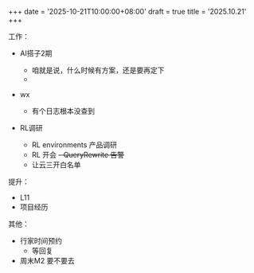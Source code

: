 +++
date = '2025-10-21T10:00:00+08:00'
draft = true
title = '2025.10.21'
+++

<!--more-->

 
工作：
- AI搭子2期
  - 咱就是说，什么时候有方案，还是要再定下
  - 
- wx
  - 有个日志根本没查到


- RL调研
  - RL environments 产品调研
  - RL 开会
~~- QueryRewrite 告警~~
  - 让云三开白名单


提升：
- L11
-  项目经历


其他：
- 行家时间预约
  - 等回复
- 周末M2 要不要去

